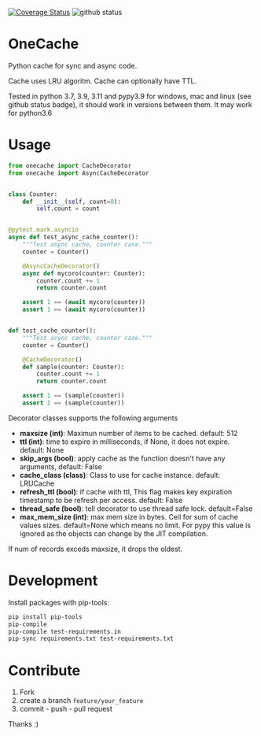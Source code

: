 
[![Coverage Status](https://coveralls.io/repos/github/sonic182/onecache/badge.svg?branch=master)](https://coveralls.io/github/sonic182/onecache?branch=master)
![github status](https://github.com/sonic182/onecache/actions/workflows/python.yml/badge.svg)
# OneCache

Python cache for sync and async code.

Cache uses LRU algoritm. Cache can optionally have TTL.

Tested in python 3.7, 3.9, 3.11 and pypy3.9 for windows, mac and linux (see github status badge), it should work in versions between them. It may work for python3.6

# Usage

```python
from onecache import CacheDecorator
from onecache import AsyncCacheDecorator


class Counter:
    def __init__(self, count=0):
        self.count = count


@pytest.mark.asyncio
async def test_async_cache_counter():
    """Test async cache, counter case."""
    counter = Counter()

    @AsyncCacheDecorator()
    async def mycoro(counter: Counter):
        counter.count += 1
        return counter.count

    assert 1 == (await mycoro(counter))
    assert 1 == (await mycoro(counter))


def test_cache_counter():
    """Test async cache, counter case."""
    counter = Counter()

    @CacheDecorator()
    def sample(counter: Counter):
        counter.count += 1
        return counter.count

    assert 1 == (sample(counter))
    assert 1 == (sample(counter))
```

Decorator classes supports the following arguments

* **maxsize (int)**: Maximun number of items to be cached. default: 512
* **ttl (int)**: time to expire in milliseconds, if None, it does not expire. default: None
* **skip_args (bool)**: apply cache as the function doesn't have any arguments, default: False
* **cache_class (class)**: Class to use for cache instance. default: LRUCache
* **refresh_ttl (bool)**: if cache with ttl, This flag makes key expiration timestamp to be refresh per access. default: False
* **thread_safe (bool)**: tell decorator to use thread safe lock. default=False
* **max_mem_size (int)**: max mem size in bytes. Ceil for sum of cache values sizes. default=None which means no limit. For pypy this value is ignored as the objects can change by the JIT compilation.

If num of records exceds maxsize, it drops the oldest.


# Development

Install packages with pip-tools:
```bash
pip install pip-tools
pip-compile
pip-compile test-requirements.in
pip-sync requirements.txt test-requirements.txt
```

# Contribute

1. Fork
2. create a branch `feature/your_feature`
3. commit - push - pull request

Thanks :)
